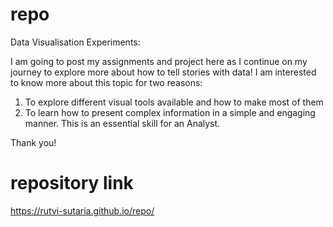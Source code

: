 # repo
Data Visualisation Experiments:

I am going to post my assignments and project here as I continue on my journey to explore more about how to tell stories with data! I am interested to know more about this topic for two reasons: 
1. To explore different visual tools available and how to make most of them
2. To learn how to present complex information in a simple and engaging manner. This is an essential skill for an Analyst. 

Thank you!

# repository link
https://rutvi-sutaria.github.io/repo/
